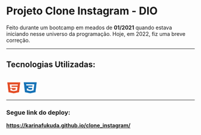 <h1>Projeto Clone Instagram - DIO</h1>

<p>Feito durante um bootcamp em meados de <strong> 01/2021</strong> quando estava iniciando nesse universo da programação. Hoje, em 2022, fiz uma breve correção.</p>

---

<h2>Tecnologias Utilizadas:</h2>
<br/>
  <img  alt="logo html5" height="30" width="40" src="https://raw.githubusercontent.com/devicons/devicon/master/icons/html5/html5-plain.svg"/>
   <img  alt="logo css3" height="30" width="40" src="https://raw.githubusercontent.com/devicons/devicon/master/icons/css3/css3-plain.svg"/>
<br/>

---

<h3>Segue link do deploy:</h3>

<a><strong>https://karinafukuda.github.io/clone_instagram/</strong></a>

